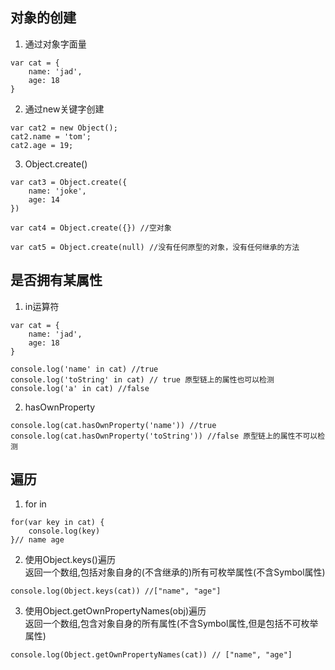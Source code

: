 ## 对象的创建
1. 通过对象字面量
```
var cat = {
    name: 'jad',
    age: 18
}
```
2. 通过new关键字创建
```
var cat2 = new Object();
cat2.name = 'tom';
cat2.age = 19;
```
3. Object.create()
```
var cat3 = Object.create({
    name: 'joke',
    age: 14
})

var cat4 = Object.create({}) //空对象

var cat5 = Object.create(null) //没有任何原型的对象，没有任何继承的方法
```
## 是否拥有某属性
1. in运算符
```
var cat = {
    name: 'jad',
    age: 18
}

console.log('name' in cat) //true
console.log('toString' in cat) // true 原型链上的属性也可以检测
console.log('a' in cat) //false
```

2. hasOwnProperty

```
console.log(cat.hasOwnProperty('name')) //true
console.log(cat.hasOwnProperty('toString')) //false 原型链上的属性不可以检测
```

## 遍历
1. for in 
```
for(var key in cat) {
    console.log(key)
}// name age
```

2. 使用Object.keys()遍历  
返回一个数组,包括对象自身的(不含继承的)所有可枚举属性(不含Symbol属性)

```
console.log(Object.keys(cat)) //["name", "age"]
```
3. 使用Object.getOwnPropertyNames(obj)遍历  
返回一个数组,包含对象自身的所有属性(不含Symbol属性,但是包括不可枚举属性)
```
console.log(Object.getOwnPropertyNames(cat)) // ["name", "age"]
```